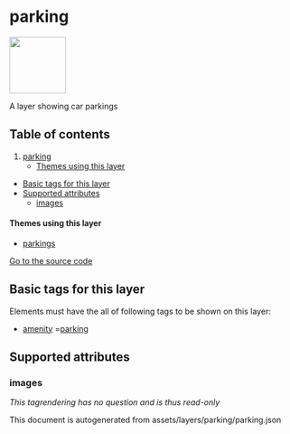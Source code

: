 parking
=========



<img src='https://mapcomplete.osm.be/./assets/layers/parking/parking.svg' height="100px"> 

A layer showing car parkings

## Table of contents

1. [parking](#parking)
    * [Themes using this layer](#themes-using-this-layer)

- [Basic tags for this layer](#basic-tags-for-this-layer)
- [Supported attributes](#supported-attributes)
    + [images](#images)

#### Themes using this layer

- [parkings](https://mapcomplete.osm.be/parkings)

[Go to the source code](../assets/layers/parking/parking.json)



Basic tags for this layer
---------------------------



Elements must have the all of following tags to be shown on this layer:

- <a href='https://wiki.openstreetmap.org/wiki/Key:amenity' target='_blank'>amenity</a>
  =<a href='https://wiki.openstreetmap.org/wiki/Tag:amenity%3Dparking' target='_blank'>parking</a>

Supported attributes
----------------------

### images

_This tagrendering has no question and is thus read-only_

This document is autogenerated from assets/layers/parking/parking.json